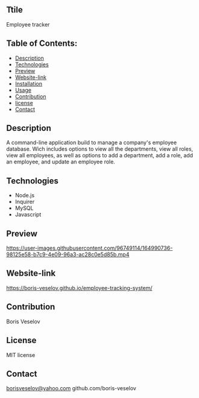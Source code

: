 ## Ttile

Employee tracker

## Table of Contents:
  
* [Description](#description)
* [Technologies](#technologies)
* [Preview](#preview)
* [Website-link](#website-link)
* [Installation](#installation)
* [Usage](#usage)
* [Contribution](#contribution)
* [license](#license)
* [Contact](#contact)

## Description

A command-line application build to manage a company's employee database. Wich includes options to view all the departments, view all roles, view all employees, as well as options to add a department, add a role, add an employee, and update an employee role.

## Technologies

* Node.js
* Inquirer
* MySQL
* Javascript

## Preview

https://user-images.githubusercontent.com/96749114/164990736-98125e58-b7c9-4e09-96a3-ac28c0e5d85b.mp4

## Website-link

https://boris-veselov.github.io/employee-tracking-system/

## Contribution

Boris Veselov

## License
  
MIT license

## Contact

borisveselov@yahoo.com
github.com/boris-veselov
